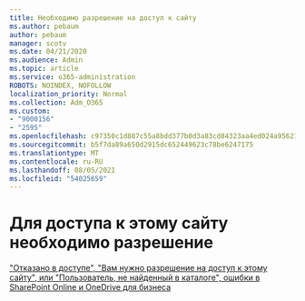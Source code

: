 ```yaml
---
title: Необходимо разрешение на доступ к сайту
ms.author: pebaum
author: pebaum
manager: scotv
ms.date: 04/21/2020
ms.audience: Admin
ms.topic: article
ms.service: o365-administration
ROBOTS: NOINDEX, NOFOLLOW
localization_priority: Normal
ms.collection: Adm_O365
ms.custom:
- "9000156"
- "2595"
ms.openlocfilehash: c97350c1d887c55a8bdd377b0d3a83cd84323aa4ed024a9562138bab7a5777e9
ms.sourcegitcommit: b5f7da89a650d2915dc652449623c78be6247175
ms.translationtype: MT
ms.contentlocale: ru-RU
ms.lasthandoff: 08/05/2021
ms.locfileid: "54025659"
---
```

# <a name="you-need-permission-to-access-this-site"></a>Для доступа к этому сайту необходимо разрешение

["Отказано в доступе", "Вам нужно разрешение на доступ к этому сайту", или "Пользователь, не найденный в каталоге", ошибки в SharePoint Online и OneDrive для бизнеса](https://docs.microsoft.com/sharepoint/support/administration/access-denied-or-need-permission-error-sharepoint-online-or-onedrive-for-business)
